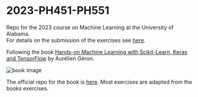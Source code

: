 # 2023-PH451-PH551
Repo for the 2023 course on Machine Learning at the University of Alabama.   
For details on the submission of the exercises see [here](Exercises/SubmissionDetails.md).

Following the book [Hands-on Machine Learning with Scikit-Learn, Keras and TensorFlow](https://www.oreilly.com/library/view/hands-on-machine-learning/9781492032632/) by Aurélien Géron.

![book image](https://learning.oreilly.com/library/cover/9781492032632/250w/)

The official repo for the book is [here](https://github.com/ageron/handson-ml2).
Most exercises are adapted from the books exercises.
